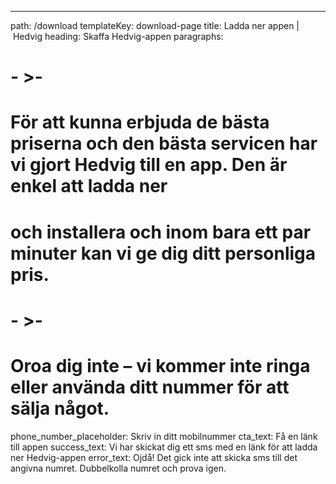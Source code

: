 ---
path: /download
templateKey: download-page
title: Ladda ner appen | Hedvig
heading: Skaffa Hedvig-appen
paragraphs:
#  - >-
#    För att kunna erbjuda de bästa priserna och den bästa servicen har vi gjort Hedvig till en app. Den är enkel att ladda ner 
#    och installera och inom bara ett par minuter kan vi ge dig ditt personliga pris.
#  - >-
#    Oroa dig inte – vi kommer inte ringa eller använda ditt nummer för att sälja något.
phone_number_placeholder: Skriv in ditt mobilnummer
cta_text: Få en länk till appen
success_text: Vi har skickat dig ett sms med en länk för att ladda ner Hedvig-appen
error_text: Ojdå! Det gick inte att skicka sms till det angivna numret. Dubbelkolla numret och prova igen.